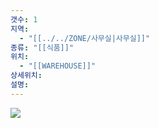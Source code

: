 ```yaml
---
갯수: 1
지역:
  - "[[../../ZONE/사무실|사무실]]"
종류: "[[식품]]"
위치:
  - "[[WAREHOUSE]]"
상세위치: 
설명:
---
```

![](http://192.168.50.22/images/240821_IMG_0007.jpg)